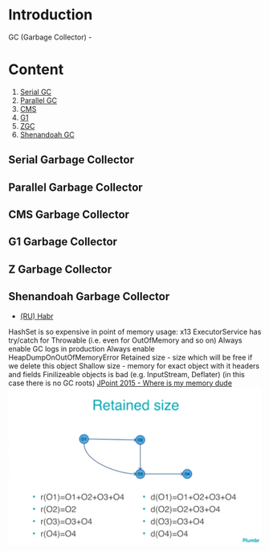 # Introduction
GC (Garbage Collector) - 

# Content
1. [Serial GC](#serial-garbage-collector)
2. [Parallel GC](#parallel-garbage-collector)
3. [CMS](#cms-garbage-collector)
4. [G1](#g1-garbage-collector)
5. [ZGC](#z-garbage-collector)
6. [Shenandoah GC](#shenandoah-garbage-collector)

## Serial Garbage Collector
## Parallel Garbage Collector
## CMS Garbage Collector
## G1 Garbage Collector
## Z Garbage Collector
## Shenandoah Garbage Collector
- [(RU) Habr](https://habr.com/ru/post/681256/)

HashSet is so expensive in point of memory usage: x13
ExecutorService has try/catch for Throwable (i.e. even for OutOfMemory and so on)
Always enable GC logs in production
Always enable HeapDumpOnOutOfMemoryError
Retained size - size which will be free if we delete this object
Shallow size - memory for exact object with it headers and fields
Finilizeable objects is bad (e.g. InputStream, Deflater) (in this case there is no GC roots)
[JPoint 2015 - Where is my memory dude](https://youtu.be/3UP0o2gkeRQ)
![img.png](img.png)